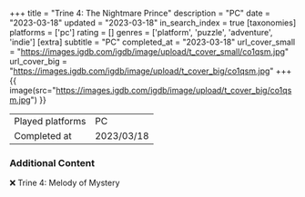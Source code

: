 +++
title = "Trine 4: The Nightmare Prince"
description = "PC"
date = "2023-03-18"
updated = "2023-03-18"
in_search_index = true
[taxonomies]
platforms = ['pc']
rating = []
genres = ['platform', 'puzzle', 'adventure', 'indie']
[extra]
subtitle = "PC"
completed_at = "2023-03-18"
url_cover_small = "https://images.igdb.com/igdb/image/upload/t_cover_small/co1qsm.jpg"
url_cover_big = "https://images.igdb.com/igdb/image/upload/t_cover_big/co1qsm.jpg"
+++
{{ image(src="https://images.igdb.com/igdb/image/upload/t_cover_big/co1qsm.jpg") }}

|              |            |
| ------------ | ---------- |
| Played platforms    | PC |
| Completed at | 2023/03/18 |



### Additional Content


❌ Trine 4: Melody of Mystery
